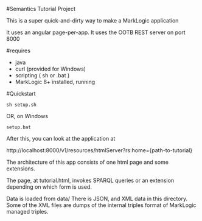 #Semantics Tutorial Project

This is a super quick-and-dirty way to make a MarkLogic application

It uses an angular page-per-app.  It uses the OOTB REST server on port 8000

#requires

* java
* curl  (provided for Windows)
* scripting ( sh or .bat )
* MarkLogic 8+ installed, running

#Quickstart

```
sh setup.sh
```

OR, on Windows

```
setup.bat
```

After this, you can look at the application at

http://localhost:8000/v1/resources/htmlServer?rs:home={path-to-tutorial}

The architecture of this app consists of one html page and some extensions.

The page, at tutorial.html, invokes SPARQL queries or an extension depending on 
which form is used.

Data is loaded from data/  There is JSON, and XML data in this directory.  Some
of the XML files are dumps of the internal triples format of MarkLogic managed triples.

